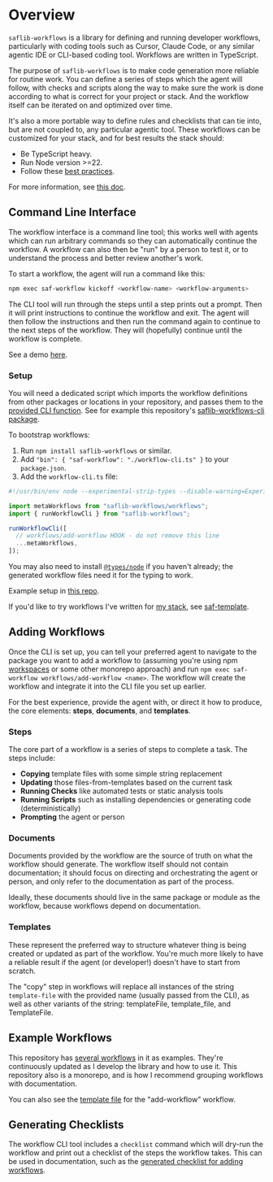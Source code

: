 # Overview

`saflib-workflows` is a library for defining and running developer workflows, particularly with coding tools such as Cursor, Claude Code, or any similar agentic IDE or CLI-based coding tool. Workflows are written in TypeScript.

The purpose of `saflib-workflows` is to make code generation more reliable for routine work. You can define a series of steps which the agent will follow, with checks and scripts along the way to make sure the work is done according to what is correct for your project or stack. And the workflow itself can be iterated on and optimized over time.

It's also a more portable way to define rules and checklists that can tie into, but are not coupled to, any particular agentic tool. These workflows can be customized for your stack, and for best results the stack should:

- Be TypeScript heavy.
- Run Node version >=22.
- Follow these [best practices](https://docs.saf-demo.online/best-practices.html).

For more information, see [this doc](https://docs.saf-demo.online/workflows.html).

## Command Line Interface

The workflow interface is a command line tool; this works well with agents which can run arbitrary commands so they can automatically continue the workflow. A workflow can also then be "run" by a person to test it, or to understand the process and better review another's work.

To start a workflow, the agent will run a command like this:

```bash
npm exec saf-workflow kickoff <workflow-name> <workflow-arguments>
```

The CLI tool will run through the steps until a step prints out a prompt. Then it will print instructions to continue the workflow and exit. The agent will then follow the instructions and then run the command again to continue to the next steps of the workflow. They will (hopefully) continue until the workflow is complete.

See a demo [here](https://www.youtube.com/watch?v=p6jfG5JH7_8).

### Setup

You will need a dedicated script which imports the workflow definitions from other packages or locations in your repository, and passes them to the [provided CLI function](https://docs.saf-demo.online/workflows/docs/ref/functions/runWorkflowCli.html). See for example this repository's [saflib-workflows-cli package](https://github.com/sderickson/saflib/tree/main/workflows-cli).

To bootstrap workflows:

1. Run `npm install saflib-workflows` or similar.
2. Add `"bin": { "saf-workflow": "./workflow-cli.ts" }` to your `package.json`.
3. Add the `workflow-cli.ts` file:

```ts
#!/usr/bin/env node --experimental-strip-types --disable-warning=ExperimentalWarning

import metaWorkflows from "saflib-workflows/workflows";
import { runWorkflowCli } from "saflib-workflows";

runWorkflowCli([
  // workflows/add-workflow HOOK - do not remove this line
  ...metaWorkflows,
]);
```

You may also need to install [`@types/node`](https://www.npmjs.com/package/@types/node) if you haven't already; the generated workflow files need it for the typing to work.

Example setup in [this repo](https://github.com/sderickson/test-workflows-package).

If you'd like to try workflows I've written for [my stack](https://docs.saf-demo.online/), see [saf-template](https://github.com/sderickson/saf-template).

## Adding Workflows

Once the CLI is set up, you can tell your preferred agent to navigate to the package you want to add a workflow to (assuming you're using npm [workspaces](https://docs.npmjs.com/cli/v11/using-npm/workspaces) or some other monorepo approach) and run `npm exec saf-workflow workflows/add-workflow <name>`. The workflow will create the workflow and integrate it into the CLI file you set up earlier.

For the best experience, provide the agent with, or direct it how to produce, the core elements: **steps**, **documents**, and **templates**.

### Steps

The core part of a workflow is a series of steps to complete a task. The steps include:

- **Copying** template files with some simple string replacement
- **Updating** those files-from-templates based on the current task
- **Running Checks** like automated tests or static analysis tools
- **Running Scripts** such as installing dependencies or generating code (deterministically)
- **Prompting** the agent or person

### Documents

Documents provided by the workflow are the source of truth on what the workflow should generate. The workflow itself should not contain documentation; it should focus on directing and orchestrating the agent or person, and only refer to the documentation as part of the process.

Ideally, these documents should live in the same package or module as the workflow, because workflows depend on documentation.

### Templates

These represent the preferred way to structure whatever thing is being created or updated as part of the workflow. You're much more likely to have a reliable result if the agent (or developer!) doesn't have to start from scratch.

The "copy" step in workflows will replace all instances of the string `template-file` with the provided name (usually passed from the CLI), as well as other variants of the string: templateFile, template_file, and TemplateFile.

## Example Workflows

This repository has [several workflows](https://github.com/search?q=repo%3Asderickson%2Fsaflib+%22%3D+defineWorkflow%3C%22&type=code) in it as examples. They're continuously updated as I develop the library and how to use it. This repository also is a monorepo, and is how I recommend grouping workflows with documentation.

You can also see the [template file](https://github.com/sderickson/saflib/blob/main/workflows/workflows/add-workflow.templates/template-file.ts) for the "add-workflow" workflow.

## Generating Checklists

The workflow CLI tool includes a `checklist` command which will dry-run the workflow and print out a checklist of the steps the workflow takes. This can be used in documentation, such as the [generated checklist for adding workflows](https://docs.saf-demo.online/workflows/docs/workflows/add-workflow.html#checklist).
